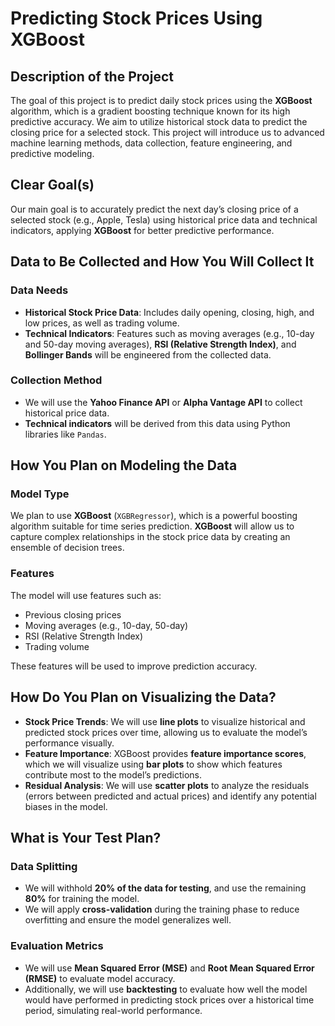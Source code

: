 # Predicting Stock Prices Using XGBoost

## Description of the Project
The goal of this project is to predict daily stock prices using the **XGBoost** algorithm, which is a gradient boosting technique known for its high predictive accuracy. We aim to utilize historical stock data to predict the closing price for a selected stock. This project will introduce us to advanced machine learning methods, data collection, feature engineering, and predictive modeling.

## Clear Goal(s)
Our main goal is to accurately predict the next day’s closing price of a selected stock (e.g., Apple, Tesla) using historical price data and technical indicators, applying **XGBoost** for better predictive performance.

## Data to Be Collected and How You Will Collect It
### Data Needs
- **Historical Stock Price Data**: Includes daily opening, closing, high, and low prices, as well as trading volume.
- **Technical Indicators**: Features such as moving averages (e.g., 10-day and 50-day moving averages), **RSI (Relative Strength Index)**, and **Bollinger Bands** will be engineered from the collected data.

### Collection Method
- We will use the **Yahoo Finance API** or **Alpha Vantage API** to collect historical price data.
- **Technical indicators** will be derived from this data using Python libraries like `Pandas`.

## How You Plan on Modeling the Data
### Model Type
We plan to use **XGBoost** (`XGBRegressor`), which is a powerful boosting algorithm suitable for time series prediction. **XGBoost** will allow us to capture complex relationships in the stock price data by creating an ensemble of decision trees.

### Features
The model will use features such as:
- Previous closing prices
- Moving averages (e.g., 10-day, 50-day)
- RSI (Relative Strength Index)
- Trading volume

These features will be used to improve prediction accuracy.

## How Do You Plan on Visualizing the Data?
- **Stock Price Trends**: We will use **line plots** to visualize historical and predicted stock prices over time, allowing us to evaluate the model’s performance visually.
- **Feature Importance**: XGBoost provides **feature importance scores**, which we will visualize using **bar plots** to show which features contribute most to the model’s predictions.
- **Residual Analysis**: We will use **scatter plots** to analyze the residuals (errors between predicted and actual prices) and identify any potential biases in the model.

## What is Your Test Plan?
### Data Splitting
- We will withhold **20% of the data for testing**, and use the remaining **80%** for training the model.
- We will apply **cross-validation** during the training phase to reduce overfitting and ensure the model generalizes well.

### Evaluation Metrics
- We will use **Mean Squared Error (MSE)** and **Root Mean Squared Error (RMSE)** to evaluate model accuracy.
- Additionally, we will use **backtesting** to evaluate how well the model would have performed in predicting stock prices over a historical time period, simulating real-world performance.
